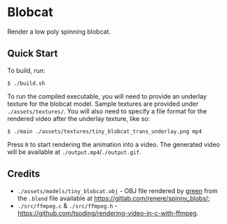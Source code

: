 # Blobcat

Render a low poly spinning blobcat.

## Quick Start

To build, run:
```
$ ./build.sh
```

To run the compiled executable, you will need to provide an underlay texture for the blobcat model. Sample textures are provided under `./assets/textures/`. You will also need to specify a file format for the rendered video after the underlay texture, like so:
```
$ ./main ./assets/textures/tiny_blobcat_trans_underlay.png mp4
```

Press `R` to start rendering the animation into a video. The generated video will be available at `./output.mp4`/`./output.gif`.

## Credits

- `./assets/models/tiny_blobcat.obj` - OBJ file rendered by [green](https://mk.absturztau.be/@green) from the `.blend` file available at <https://gitlab.com/renere/spinny_blobs/>;
- `./src/ffmpeg.c` & `./src/ffmpeg.h` - <https://github.com/tsoding/rendering-video-in-c-with-ffmpeg>.

